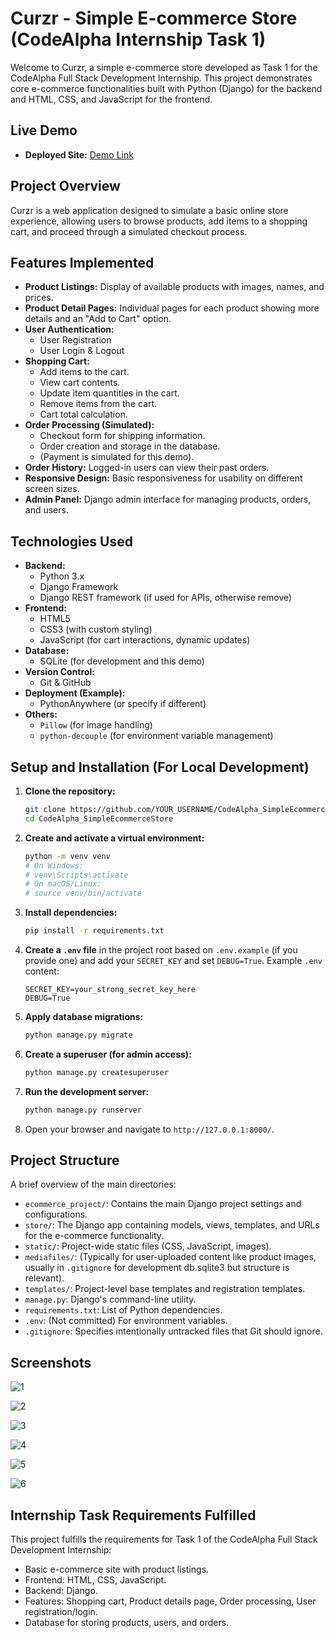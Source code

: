 # Curzr - Simple E-commerce Store (CodeAlpha Internship Task 1)

Welcome to Curzr, a simple e-commerce store developed as Task 1 for the CodeAlpha Full Stack Development Internship. This project demonstrates core e-commerce functionalities built with Python (Django) for the backend and HTML, CSS, and JavaScript for the frontend.

## Live Demo

*   **Deployed Site:** [Demo Link](http://curzr.pythonanywhere.com) 

## Project Overview

Curzr is a web application designed to simulate a basic online store experience, allowing users to browse products, add items to a shopping cart, and proceed through a simulated checkout process.

## Features Implemented

*   **Product Listings:** Display of available products with images, names, and prices.
*   **Product Detail Pages:** Individual pages for each product showing more details and an "Add to Cart" option.
*   **User Authentication:**
    *   User Registration
    *   User Login & Logout
*   **Shopping Cart:**
    *   Add items to the cart.
    *   View cart contents.
    *   Update item quantities in the cart.
    *   Remove items from the cart.
    *   Cart total calculation.
*   **Order Processing (Simulated):**
    *   Checkout form for shipping information.
    *   Order creation and storage in the database.
    *   (Payment is simulated for this demo).
*   **Order History:** Logged-in users can view their past orders.
*   **Responsive Design:** Basic responsiveness for usability on different screen sizes.
*   **Admin Panel:** Django admin interface for managing products, orders, and users.

## Technologies Used

*   **Backend:**
    *   Python 3.x
    *   Django Framework
    *   Django REST framework (if used for APIs, otherwise remove)
*   **Frontend:**
    *   HTML5
    *   CSS3 (with custom styling)
    *   JavaScript (for cart interactions, dynamic updates)
*   **Database:**
    *   SQLite (for development and this demo)
*   **Version Control:**
    *   Git & GitHub
*   **Deployment (Example):**
    *   PythonAnywhere (or specify if different)
*   **Others:**
    *   `Pillow` (for image handling)
    *   `python-decouple` (for environment variable management)

## Setup and Installation (For Local Development)

1.  **Clone the repository:**
    ```bash
    git clone https://github.com/YOUR_USERNAME/CodeAlpha_SimpleEcommerceStore.git
    cd CodeAlpha_SimpleEcommerceStore
    ```
2.  **Create and activate a virtual environment:**
    ```bash
    python -m venv venv
    # On Windows:
    # venv\Scripts\activate
    # On macOS/Linux:
    # source venv/bin/activate
    ```
3.  **Install dependencies:**
    ```bash
    pip install -r requirements.txt
    ```
4.  **Create a `.env` file** in the project root based on `.env.example` (if you provide one) and add your `SECRET_KEY` and set `DEBUG=True`.
    Example `.env` content:
    ```
    SECRET_KEY=your_strong_secret_key_here
    DEBUG=True
    ```
5.  **Apply database migrations:**
    ```bash
    python manage.py migrate
    ```
6.  **Create a superuser (for admin access):**
    ```bash
    python manage.py createsuperuser
    ```
7.  **Run the development server:**
    ```bash
    python manage.py runserver
    ```
8.  Open your browser and navigate to `http://127.0.0.1:8000/`.

## Project Structure

A brief overview of the main directories:
*   `ecommerce_project/`: Contains the main Django project settings and configurations.
*   `store/`: The Django app containing models, views, templates, and URLs for the e-commerce functionality.
*   `static/`: Project-wide static files (CSS, JavaScript, images).
*   `mediafiles/`: (Typically for user-uploaded content like product images, usually in `.gitignore` for development db.sqlite3 but structure is relevant).
*   `templates/`: Project-level base templates and registration templates.
*   `manage.py`: Django's command-line utility.
*   `requirements.txt`: List of Python dependencies.
*   `.env`: (Not committed) For environment variables.
*   `.gitignore`: Specifies intentionally untracked files that Git should ignore.

## Screenshots

![1](https://github.com/user-attachments/assets/34795750-e1bc-4274-b09f-687a105d20c8)

![2](https://github.com/user-attachments/assets/89d07e89-3aa4-4fa0-98af-89068f426341)

![3](https://github.com/user-attachments/assets/495691d5-c000-4711-b7e9-e3943231bfc3)

![4](https://github.com/user-attachments/assets/ad0e0527-4716-43ee-a7e1-f8d49a5343a9)

![5](https://github.com/user-attachments/assets/1c7e4017-5622-45fc-afa3-d6c62773421c)

![6](https://github.com/user-attachments/assets/53da3ad2-564b-46bf-804a-11dba4dfd03a)


## Internship Task Requirements Fulfilled

This project fulfills the requirements for Task 1 of the CodeAlpha Full Stack Development Internship:
*   Basic e-commerce site with product listings.
*   Frontend: HTML, CSS, JavaScript.
*   Backend: Django.
*   Features: Shopping cart, Product details page, Order processing, User registration/login.
*   Database for storing products, users, and orders.